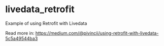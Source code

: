 # livedata_retrofit
Example of using Retrofit with Livedata

Read more in: https://medium.com/@pivincii/using-retrofit-with-livedata-5c5a49544ba3
